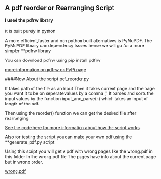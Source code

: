 
## A pdf reorder or Rearranging Script

#### I used the pdfrw library 
It is built purely in python

A more efficient,faster and non python built alternatives is PyMuPDF.
The PyMuPDF library can dependency issues hence we will go for a more simpler **pdfrw library

You can download pdfrw using
	pip install pdfrw
	
[more information on pdfrw on PyPi page ](https://pypi.org/project/pdfrw/#id25)


####Now About the script pdf_reorder.py

It takes path of the file as an Input
Then it takes current page and the page you want it to be on seperate values by a comma ','
It parses and sorts the input values by the function input_and_parse(n) 
which takes an input of length of the pdf.

Then using the reorder() function we can get the desired file after rearranging

[See the code here for more information about how the script works](https://github.com/Rahul555-droid/Rotten-Scripts/blob/mohta-rahul's-branch/Python/pdf_reorder/pdf_reorder_.py)

Also for testing the script you can make your own pdf using the **generate_pdf.py script

Using this script you will get A pdf with wrong pages like the wrong.pdf in this folder
In the wrong.pdf file The pages have info about the current page but in wrong order.

[wrong.pdf](https://github.com/Rahul555-droid/Rotten-Scripts/blob/mohta-rahul's-branch/Python/pdf_reorder/wrong.pdf)
